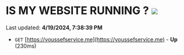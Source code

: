 # IS MY WEBSITE RUNNING ? [![](https://img.shields.io/static/v1?label=Sponsor&message=%E2%9D%A4&logo=GitHub&color=%23fe8e86)](https://github.com/sponsors/<username>)

Last updated: **4/19/2024, 7:38:39 PM**

- `GET` [https://youssefservice.me](https://youssefservice.me) - **Up** (230ms)
